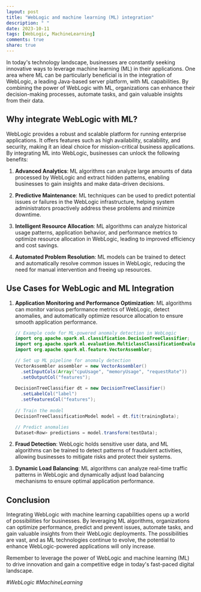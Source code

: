 ```yaml
---
layout: post
title: "WebLogic and machine learning (ML) integration"
description: " "
date: 2023-10-11
tags: [WebLogic, MachineLearning]
comments: true
share: true
---
```


In today's technology landscape, businesses are constantly seeking innovative ways to leverage machine learning (ML) in their applications. One area where ML can be particularly beneficial is in the integration of WebLogic, a leading Java-based server platform, with ML capabilities. By combining the power of WebLogic with ML, organizations can enhance their decision-making processes, automate tasks, and gain valuable insights from their data.

## Why integrate WebLogic with ML?

WebLogic provides a robust and scalable platform for running enterprise applications. It offers features such as high availability, scalability, and security, making it an ideal choice for mission-critical business applications. By integrating ML into WebLogic, businesses can unlock the following benefits:

1. **Advanced Analytics**: ML algorithms can analyze large amounts of data processed by WebLogic and extract hidden patterns, enabling businesses to gain insights and make data-driven decisions.

2. **Predictive Maintenance**: ML techniques can be used to predict potential issues or failures in the WebLogic infrastructure, helping system administrators proactively address these problems and minimize downtime.

3. **Intelligent Resource Allocation**: ML algorithms can analyze historical usage patterns, application behavior, and performance metrics to optimize resource allocation in WebLogic, leading to improved efficiency and cost savings.

4. **Automated Problem Resolution**: ML models can be trained to detect and automatically resolve common issues in WebLogic, reducing the need for manual intervention and freeing up resources.

## Use Cases for WebLogic and ML Integration

1. **Application Monitoring and Performance Optimization**: ML algorithms can monitor various performance metrics of WebLogic, detect anomalies, and automatically optimize resource allocation to ensure smooth application performance.

    ```java
    // Example code for ML-powered anomaly detection in WebLogic
    import org.apache.spark.ml.classification.DecisionTreeClassifier;
    import org.apache.spark.ml.evaluation.MulticlassClassificationEvaluator;
    import org.apache.spark.ml.feature.VectorAssembler;
    
    // Set up ML pipeline for anomaly detection
    VectorAssembler assembler = new VectorAssembler()
      .setInputCols(Array("cpuUsage", "memoryUsage", "requestRate"))
      .setOutputCol("features");
      
    DecisionTreeClassifier dt = new DecisionTreeClassifier()
      .setLabelCol("label")
      .setFeaturesCol("features");
      
    // Train the model
    DecisionTreeClassificationModel model = dt.fit(trainingData);
    
    // Predict anomalies
    Dataset<Row> predictions = model.transform(testData);
    ```
    
2. **Fraud Detection**: WebLogic holds sensitive user data, and ML algorithms can be trained to detect patterns of fraudulent activities, allowing businesses to mitigate risks and protect their systems.

3. **Dynamic Load Balancing**: ML algorithms can analyze real-time traffic patterns in WebLogic and dynamically adjust load balancing mechanisms to ensure optimal application performance.

## Conclusion

Integrating WebLogic with machine learning capabilities opens up a world of possibilities for businesses. By leveraging ML algorithms, organizations can optimize performance, predict and prevent issues, automate tasks, and gain valuable insights from their WebLogic deployments. The possibilities are vast, and as ML technologies continue to evolve, the potential to enhance WebLogic-powered applications will only increase.

Remember to leverage the power of WebLogic and machine learning (ML) to drive innovation and gain a competitive edge in today's fast-paced digital landscape.

*#WebLogic #MachineLearning*